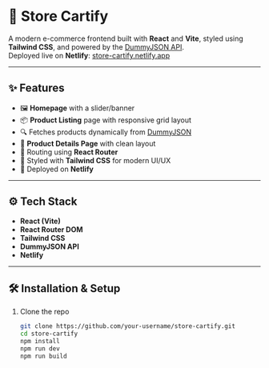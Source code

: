 # 🛒 Store Cartify

A modern e-commerce frontend built with **React** and **Vite**, styled using **Tailwind CSS**, and powered by the [DummyJSON API](https://dummyjson.com/).  
Deployed live on **Netlify**: [store-cartify.netlify.app](https://store-cartify.netlify.app/)

---

## ✨ Features

- 🖼️ **Homepage** with a slider/banner  
- 📦 **Product Listing** page with responsive grid layout  
- 🔍 Fetches products dynamically from [DummyJSON](https://dummyjson.com/)  
- 📝 **Product Details Page** with clean layout  
- 🔗 Routing using **React Router**  
- 🎨 Styled with **Tailwind CSS** for modern UI/UX  
- 🚀 Deployed on **Netlify**  

---

## ⚙️ Tech Stack

- **React (Vite)**
- **React Router DOM**
- **Tailwind CSS**
- **DummyJSON API**
- **Netlify**

---

## 🛠️ Installation & Setup

1. Clone the repo
   ```bash
   git clone https://github.com/your-username/store-cartify.git
   cd store-cartify
   npm install
   npm run dev 
   npm run build
